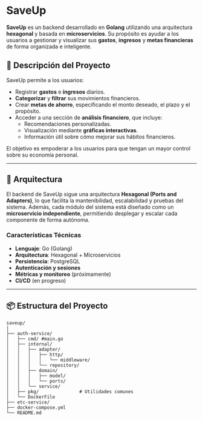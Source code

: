 # SaveUp

**SaveUp** es un backend desarrollado en **Golang** utilizando una arquitectura **hexagonal** y basada en **microservicios**. Su propósito es ayudar a los usuarios a gestionar y visualizar sus **gastos**, **ingresos** y **metas financieras** de forma organizada e inteligente.

## 🚀 Descripción del Proyecto

SaveUp permite a los usuarios:

- Registrar **gastos** e **ingresos** diarios.
- **Categorizar** y **filtrar** sus movimientos financieros.
- Crear **metas de ahorro**, especificando el monto deseado, el plazo y el propósito.
- Acceder a una sección de **análisis financiero**, que incluye:
  - Recomendaciones personalizadas.
  - Visualización mediante **gráficas interactivas**.
  - Información útil sobre cómo mejorar sus hábitos financieros.

El objetivo es empoderar a los usuarios para que tengan un mayor control sobre su economía personal.

---

## 🧱 Arquitectura

El backend de SaveUp sigue una arquitectura **Hexagonal (Ports and Adapters)**, lo que facilita la mantenibilidad, escalabilidad y pruebas del sistema. Además, cada módulo del sistema está diseñado como un **microservicio independiente**, permitiendo desplegar y escalar cada componente de forma autónoma.

### Características Técnicas

- **Lenguaje**: Go (Golang)
- **Arquitectura**: Hexagonal + Microservicios
- **Persistencia**: PostgreSQL
- **Autenticación y sesiones**
- **Métricas y monitoreo** (próximamente)
- **CI/CD** (en progreso)

---

## 📦 Estructura del Proyecto

```plaintext
saveup/
│
├── auth-service/
│   ├── cmd/ #main.go
│   ├── internal/
│   │   ├── adapter/
│   │   │   ├── http/
│   │   │   │   └── middleware/
│   │   │   └── repository/
│   │   ├── domain/
│   │   │   ├── model/
│   │   │   └── ports/
│   │   └── service/
│   ├── pkg/               # Utilidades comunes
│   └── DockerFile
├── etc-service/
├── docker-compose.yml
└── README.md

